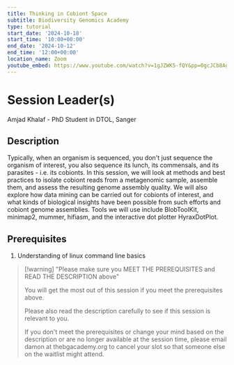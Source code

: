 ```yaml
---
title: Thinking in Cobiont Space
subtitle: Biodiversity Genomics Academy
type: tutorial
start_date: '2024-10-18'
start_time: '10:00+00:00'
end_date: '2024-10-12'
end_time: '12:00+00:00'
location_name: Zoom
youtube_embed: https://www.youtube.com/watch?v=1gJZWK5-fQY&pp=0gcJCb8Ag7Wk3p_U
---
```


# Session Leader(s)

Amjad Khalaf - PhD Student in DTOL, Sanger

## Description

Typically, when an organism is sequenced, you don't just sequence the organism of interest, you also sequence its lunch, its commensals, and its parasites - i.e. its cobionts. In this session, we will look at methods and best practices to isolate cobiont reads from a metagenomic sample, assemble them, and assess the resulting genome assembly quality. We will also explore how data mining can be carried out for cobionts of interest, and what kinds of biological insights have been possible from such efforts and cobiont genome assemblies. Tools we will use include BlobToolKit, minimap2, mummer, hifiasm, and the interactive dot plotter HyraxDotPlot.

## Prerequisites

1. Understanding of linux command line basics

> [!warning] "Please make sure you MEET THE PREREQUISITES and READ THE DESCRIPTION above"
>
> You will get the most out of this session if you meet the prerequisites above.
>
> Please also read the description carefully to see if this session is relevant to you.
>
> If you don't meet the prerequisites or change your mind based on the description or are no longer available at the session time, please email damon at thebgacademy.org to cancel your slot so that someone else on the waitlist might attend.
